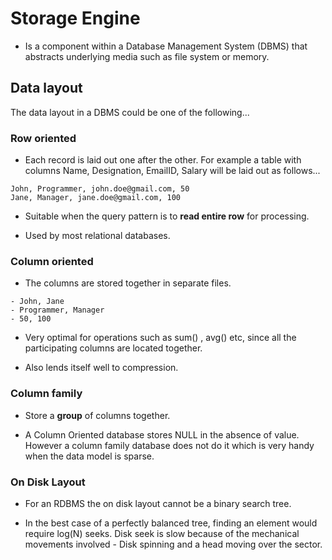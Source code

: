 # Storage Engine

- Is a component within a Database Management System (DBMS) that abstracts underlying media such as file system or memory.

## Data layout

The data layout in a DBMS could be one of the following...

### Row oriented

- Each record is laid out one after the other. For example a table with columns Name, Designation, EmailID, Salary will be laid out as follows...

```code
John, Programmer, john.doe@gmail.com, 50
Jane, Manager, jane.doe@gmail.com, 100
```

- Suitable when the query pattern is to **read entire row** for processing.

- Used by most relational databases.

### Column oriented

- The columns are stored together in separate files.

```code
- John, Jane
- Programmer, Manager
- 50, 100
```

- Very optimal for operations such as sum() , avg() etc, since all the participating columns are located together.

- Also lends itself well to compression.

### Column family 

- Store a **group** of columns together.

- A Column Oriented database stores NULL in the absence of value. However a column family database does not do it which is very handy when the data model is sparse.

### On Disk Layout

- For an RDBMS the on disk layout cannot be a binary search tree.

- In the best case of a perfectly balanced tree, finding an element would require log(N) seeks. Disk seek is slow because of the mechanical movements involved - Disk spinning and a head moving over the sector.
